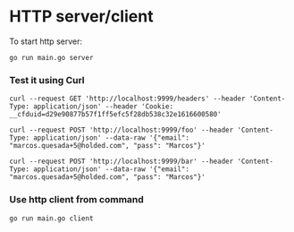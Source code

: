 # HTTP server/client

To start http server:
```
go run main.go server
```

### Test it using Curl
```
curl --request GET 'http://localhost:9999/headers' --header 'Content-Type: application/json' --header 'Cookie: __cfduid=d29e90877b57f1ff5efc5f28db538c32e1616600580' 
```

```
curl --request POST 'http://localhost:9999/foo' --header 'Content-Type: application/json' --data-raw '{"email": "marcos.quesada+5@holded.com", "pass": "Marcos"}' 
```

```
curl --request POST 'http://localhost:9999/bar' --header 'Content-Type: application/json' --data-raw '{"email": "marcos.quesada+5@holded.com", "pass": "Marcos"}' 
```

### Use http client from command

```
go run main.go client
```